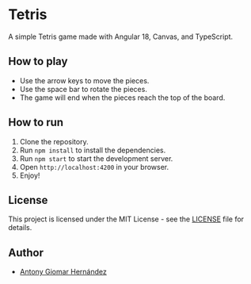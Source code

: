 # Tetris

A simple Tetris game made with Angular 18, Canvas, and TypeScript.

## How to play

- Use the arrow keys to move the pieces.
- Use the space bar to rotate the pieces.
- The game will end when the pieces reach the top of the board.

## How to run

1. Clone the repository.
2. Run `npm install` to install the dependencies.
3. Run `npm start` to start the development server.
4. Open `http://localhost:4200` in your browser.
5. Enjoy!

## License

This project is licensed under the MIT License - see the [LICENSE](LICENSE) file for details.

## Author

- [Antony Giomar Hernández](https://antonygiomarx.dev)



